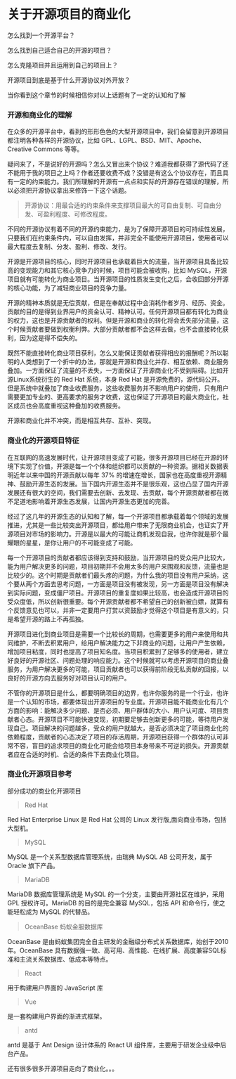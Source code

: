 # 关于开源项目的商业化

怎么找到一个开源平台？

怎么找到自己适合自己的开源的项目？

怎么克隆项目并且运用到自己的项目上？

开源项目到底是基于什么开源协议对外开放？

当你看到这个章节的时候相信你对以上话题有了一定的认知和了解	

### 开源和商业化的理解

​在众多的开源平台中，看到的形形色色的大型开源项目中，我们会留意到开源项目都注明各种各样的开源协议，比如 GPL、LGPL、BSD、MIT、Apache、Creative Commons 等等。

​疑问来了，不是说好的开源吗？怎么又冒出来个协议？难道我都获得了源代码了还不能用于我的项目之上吗？作者还要收费不成？没错是有这么个协议存在，而且具有一定的约束能力。我们所理解的开源有一点点和实际的开源存在错误的理解，所以必须把开源协议拿出来修饰一下这个话题。



> 开源协议：用最合适的约束条件来支撑项目最大的可自由复制、可自由分发、可盈利程度、可修改程度。

​不同的开源协议有着不同的开源约束能力，是为了保障开源项目的可持续性发展，只要我们在约束条件内，可以自由发挥，并非完全不能使用开源项目，使用者可以最大程度去复制、分发、盈利、修改、发行。

​开源是开源项目的核心，同时开源项目也承载着巨大的流量，当开源项目具备比较高的变现能力和其它核心竞争力的时候，项目可能会被收购，比如 MySQL，开源项目就有可能转化为商业项目。当开源项目的性质发生变化之后，会收回部分开源的核心功能，为了减轻商业项目的竞争力量。

​开源的精神本质就是无偿贡献，但是在奉献过程中会消耗作者岁月、经历、资金。贡献的目的是得到业界用户的资金认可、精神认可。任何开源项目都有转化为商业的权力，这也是开源贡献者的权利。但是开源和商业的转化将会丢失部分流量，这个时候贡献者要做到权衡利弊。大部分贡献者都不会这样去做，也不会直接转化获利，因为这是得不偿失的。

​既然不能直接转化商业项目获利，怎么又能保证贡献者获得相应的报酬呢？所以聪明的人类想到了一个折中的办法，那就是开源和商业化并存、相互依赖、商业服务叠加。一方面保证了流量的不丢失，一方面保证了开源商业化不受到阻碍。比如开源Linux系统衍生的 Red Hat 系统，本身 Red Hat 是开源免费的，源代码公开。但是系统中就叠加了商业收费服务，这些收费服务并不影响用户的使用，只有用户需要更加专业的、更高要求的服务才收费，这也保证了开源项目的最大商业化，社区成员也会高度重视这种叠加的收费服务。

开源和商业化并不冲突，而是相互共存、互补、突现。



### 商业化的开源项目特征

​在互联网的高速发展时代，让开源项目变成了可能，很多开源项目已经在开源的环境下实现了价值，开源是每一个个体和组织都可以贡献的一种资源。据相关数据表明近年以来中国的开源贡献以每年 37% 的增速在增长，国家也在高度重视开源精神、鼓励开源生态的发展。当下国内开源生态并不是很乐观，这也凸显了国内开源发展还有很大的空间，我们需要去创新、去发现、去贡献，每个开源贡献者都在微不足道地影响着开源生态发展，让国内开源生态更加的完善。

​经过了这几年的开源生态的认知和了解，每一个开源项目都承载着每个领域的发展推进，尤其是一些比较突出开源项目，都给用户带来了无限商业机会，也证实了开源项目对市场的影响力。开源是以最大的可能让商机发现自我，也许你就是那个最耀眼的星星，是你让用户的不可能变成了可能。

​每一个开源项目的贡献者都应该得到支持和鼓励，当开源项目的受众用户比较大，能为用户解决更多的问题，项目初期并不会用太多的用户来围观和反馈，流量也是比较少的。这个时期是贡献者们最头疼的问题，为什么我的项目没有用户采纳，这个要从两个方面去思考问题，一方面是项目没有被发现，另一方面是项目没有解决到实际问题，变成僵尸项目。开源项目的重复度如果比较高，也会造成开源项目的受众度低，所以创新很重要。每个开源贡献者都不希望自己的创新被白嫖，就算有个反馈意见也可以，并非一定要用户打赏以资鼓励才觉得这个项目是有意义的，只是希望开源的路上不再孤独。

​开源项目进化到商业项目是需要一个比较长的周期，也需要更多的用户来使用和共同维护，不断去积累用户，给用户解决能力之下非商业的问题，让用户产生依赖，增加项目粘度，同时也提高了项目知名度。当项目积累到了足够多的使用者，建立好良好的开源社区、问题处理的响应能力。这个时候就可以考虑开源项目的商业叠服务，为用户解决更多的可能，项目贡献者也可以获得前阶段无私贡献的回报，以良好的开源方向去服务好对项目认可的用户。

​不管你的开源项目是什么，都要明确项目的边界，也许你服务的是一个行业，也许是一个认知的市场，都要体现出开源项目的专业度。开源项目能不能商业化有几个方面的影响：能解决多少问题、是否必须、用户群体的大小、用户认可度、项目贡献者心态。开源项目不可能快速变现，初期要足够去创新更多的可能，等待用户发现自己。项目解决的问题越多，受众的用户就越大，是否必须决定了项目商业化的依赖程度，贡献者的心态决定了项目的存活周期，开源项目获得一个群体的认可非常不容，盲目的追求项目的商业化可能会给项目本身带来不可逆的损失。开源贡献者应在合适的时机、合适的条件下去商业化项目。

### 商业化开源项目参考

部分成功的商业化开源项目

> Red Hat 

Red Hat  Enterprise Linux 是 Red Hat 公司的 Linux 发行版,面向商业市场，包括大型机。

> MySQL 

MySQL 是一个关系型数据库管理系统，由瑞典 MySQL AB 公司开发，属于 Oracle 旗下产品。

> MariaDB 

MariaDB 数据库管理系统是 MySQL 的一个分支，主要由开源社区在维护，采用 GPL 授权许可。MariaDB 的目的是完全兼容 MySQL，包括 API 和命令行，使之能轻松成为 MySQL 的代替品。

> OceanBase 蚂蚁金服数据库

OceanBase 是由蚂蚁集团完全自主研发的金融级分布式关系数据库，始创于2010年。OceanBase 具有数据强一致、高可用、高性能、在线扩展、高度兼容SQL标准和主流关系数据库、低成本等特点。

> React 

用于构建用户界面的 JavaScript 库

> Vue

是一套构建用户界面的渐进式框架。 

> antd

antd 是基于 Ant Design 设计体系的 React UI 组件库，主要用于研发企业级中后台产品。



还有很多很多开源项目走向了商业化。。。

